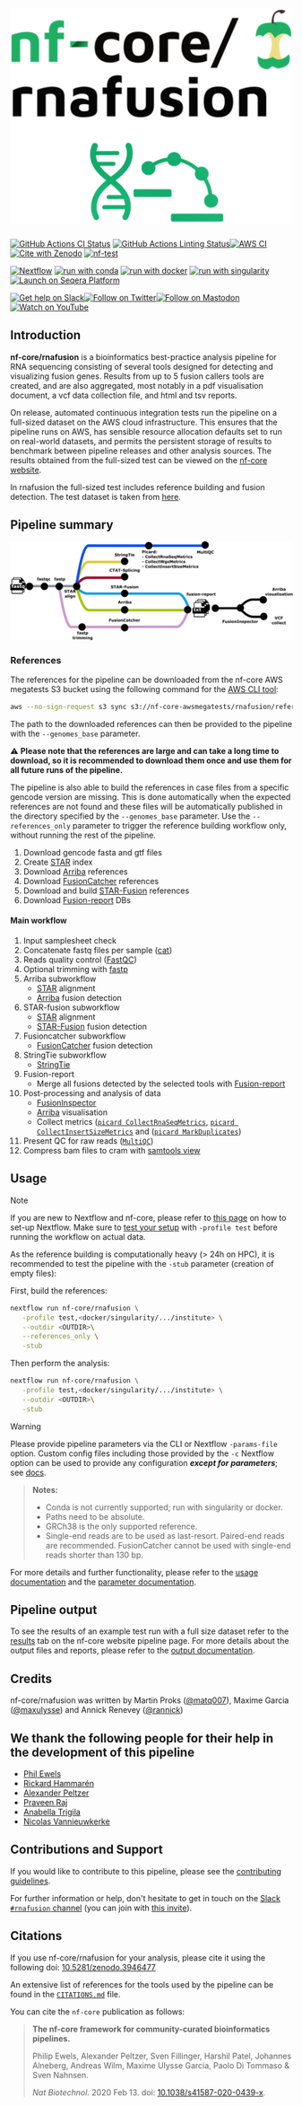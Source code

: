 <h1>
  <picture>
    <source media="(prefers-color-scheme: dark)" srcset="docs/images/nf-core-rnafusion_logo_dark_new.png">
    <img alt="nf-core/rnafusion" src="docs/images/nf-core-rnafusion_logo_light_new.png">
  </picture>
</h1>

[![GitHub Actions CI Status](https://github.com/nf-core/rnafusion/actions/workflows/ci.yml/badge.svg)](https://github.com/nf-core/rnafusion/actions/workflows/ci.yml)
[![GitHub Actions Linting Status](https://github.com/nf-core/rnafusion/actions/workflows/linting.yml/badge.svg)](https://github.com/nf-core/rnafusion/actions/workflows/linting.yml)[![AWS CI](https://img.shields.io/badge/CI%20tests-full%20size-FF9900?labelColor=000000&logo=Amazon%20AWS)](https://nf-co.re/rnafusion/results)[![Cite with Zenodo](http://img.shields.io/badge/DOI-10.5281/zenodo.2565517-1073c8?labelColor=000000)](https://doi.org/10.5281/zenodo.2565517)
[![nf-test](https://img.shields.io/badge/unit_tests-nf--test-337ab7.svg)](https://www.nf-test.com)

[![Nextflow](https://img.shields.io/badge/nextflow%20DSL2-%E2%89%A524.04.2-23aa62.svg)](https://www.nextflow.io/)
[![run with conda](http://img.shields.io/badge/run%20with-conda-3EB049?labelColor=000000&logo=anaconda)](https://docs.conda.io/en/latest/)
[![run with docker](https://img.shields.io/badge/run%20with-docker-0db7ed?labelColor=000000&logo=docker)](https://www.docker.com/)
[![run with singularity](https://img.shields.io/badge/run%20with-singularity-1d355c.svg?labelColor=000000)](https://sylabs.io/docs/)
[![Launch on Seqera Platform](https://img.shields.io/badge/Launch%20%F0%9F%9A%80-Seqera%20Platform-%234256e7)](https://cloud.seqera.io/launch?pipeline=https://github.com/nf-core/rnafusion)

[![Get help on Slack](http://img.shields.io/badge/slack-nf--core%20%23rnafusion-4A154B?labelColor=000000&logo=slack)](https://nfcore.slack.com/channels/rnafusion)[![Follow on Twitter](http://img.shields.io/badge/twitter-%40nf__core-1DA1F2?labelColor=000000&logo=twitter)](https://twitter.com/nf_core)[![Follow on Mastodon](https://img.shields.io/badge/mastodon-nf__core-6364ff?labelColor=FFFFFF&logo=mastodon)](https://mstdn.science/@nf_core)[![Watch on YouTube](http://img.shields.io/badge/youtube-nf--core-FF0000?labelColor=000000&logo=youtube)](https://www.youtube.com/c/nf-core)

## Introduction

**nf-core/rnafusion** is a bioinformatics best-practice analysis pipeline for RNA sequencing consisting of several tools designed for detecting and visualizing fusion genes. Results from up to 5 fusion callers tools are created, and are also aggregated, most notably in a pdf visualisation document, a vcf data collection file, and html and tsv reports.

On release, automated continuous integration tests run the pipeline on a full-sized dataset on the AWS cloud infrastructure. This ensures that the pipeline runs on AWS, has sensible resource allocation defaults set to run on real-world datasets, and permits the persistent storage of results to benchmark between pipeline releases and other analysis sources. The results obtained from the full-sized test can be viewed on the [nf-core website](https://nf-co.re/rnafusion/results).

In rnafusion the full-sized test includes reference building and fusion detection. The test dataset is taken from [here](https://github.com/nf-core/test-datasets/tree/rnafusion/testdata/human).

## Pipeline summary

![nf-core/rnafusion metro map](docs/images/nf-core-rnafusion_metro_map.png)

### References

The references for the pipeline can be downloaded from the nf-core AWS megatests S3 bucket using the following command for the [AWS CLI tool](https://github.com/aws/aws-cli):

```bash
aws --no-sign-request s3 sync s3://nf-core-awsmegatests/rnafusion/references/ <path_to_references>
```

The path to the downloaded references can then be provided to the pipeline with the `--genomes_base` parameter.

:warning: **Please note that the references are large and can take a long time to download, so it is recommended to download them once and use them for all future runs of the pipeline.**

The pipeline is also able to build the references in case files from a specific gencode version are missing. This is done automatically when the expected references are not found and these files will be automatically published in the directory specified by the `--genomes_base` parameter. Use the `--references_only` parameter to trigger the reference building workflow only, without running the rest of the pipeline.

1. Download gencode fasta and gtf files
2. Create [STAR](https://github.com/alexdobin/STAR) index
3. Download [Arriba](https://github.com/suhrig/arriba) references
4. Download [FusionCatcher](https://github.com/ndaniel/fusioncatcher) references
5. Download and build [STAR-Fusion](https://github.com/STAR-Fusion/STAR-Fusion) references
6. Download [Fusion-report](https://github.com/Clinical-Genomics/fusion-report) DBs

#### Main workflow

1. Input samplesheet check
2. Concatenate fastq files per sample ([cat](http://www.linfo.org/cat.html))
3. Reads quality control ([FastQC](https://www.bioinformatics.babraham.ac.uk/projects/fastqc/))
4. Optional trimming with [fastp](https://github.com/OpenGene/fastp)
5. Arriba subworkflow
   - [STAR](https://github.com/alexdobin/STAR) alignment
   - [Arriba](https://github.com/suhrig/arriba) fusion detection
6. STAR-fusion subworkflow
   - [STAR](https://github.com/alexdobin/STAR) alignment
   - [STAR-Fusion](https://github.com/STAR-Fusion/STAR-Fusion) fusion detection
7. Fusioncatcher subworkflow
   - [FusionCatcher](https://github.com/ndaniel/fusioncatcher) fusion detection
8. StringTie subworkflow
   - [StringTie](https://ccb.jhu.edu/software/stringtie/)
9. Fusion-report
   - Merge all fusions detected by the selected tools with [Fusion-report](https://github.com/Clinical-Genomics/fusion-report)
10. Post-processing and analysis of data
    - [FusionInspector](https://github.com/FusionInspector/FusionInspector)
    - [Arriba](https://github.com/suhrig/arriba) visualisation
    - Collect metrics ([`picard CollectRnaSeqMetrics`](https://gatk.broadinstitute.org/hc/en-us/articles/360037057492-CollectRnaSeqMetrics-Picard-), [`picard CollectInsertSizeMetrics`](https://gatk.broadinstitute.org/hc/en-us/articles/360037055772-CollectInsertSizeMetrics-Picard-) and ([`picard MarkDuplicates`](https://gatk.broadinstitute.org/hc/en-us/articles/360037052812-MarkDuplicates-Picard-))
11. Present QC for raw reads ([`MultiQC`](http://multiqc.info/))
12. Compress bam files to cram with [samtools view](http://www.htslib.org/)

## Usage

> [!NOTE]
> If you are new to Nextflow and nf-core, please refer to [this page](https://nf-co.re/docs/usage/installation) on how to set-up Nextflow. Make sure to [test your setup](https://nf-co.re/docs/usage/introduction#how-to-run-a-pipeline) with `-profile test` before running the workflow on actual data.

As the reference building is computationally heavy (> 24h on HPC), it is recommended to test the pipeline with the `-stub` parameter (creation of empty files):

First, build the references:

```bash
nextflow run nf-core/rnafusion \
   -profile test,<docker/singularity/.../institute> \
   --outdir <OUTDIR>\
   --references_only \
   -stub
```

Then perform the analysis:

```bash
nextflow run nf-core/rnafusion \
   -profile test,<docker/singularity/.../institute> \
   --outdir <OUTDIR>\
   -stub
```

> [!WARNING]
> Please provide pipeline parameters via the CLI or Nextflow `-params-file` option. Custom config files including those provided by the `-c` Nextflow option can be used to provide any configuration _**except for parameters**_; see [docs](https://nf-co.re/docs/usage/getting_started/configuration#custom-configuration-files).

> **Notes:**
>
> - Conda is not currently supported; run with singularity or docker.
> - Paths need to be absolute.
> - GRCh38 is the only supported reference.
> - Single-end reads are to be used as last-resort. Paired-end reads are recommended. FusionCatcher cannot be used with single-end reads shorter than 130 bp.

For more details and further functionality, please refer to the [usage documentation](https://nf-co.re/rnafusion/usage) and the [parameter documentation](https://nf-co.re/rnafusion/parameters).

## Pipeline output

To see the results of an example test run with a full size dataset refer to the [results](https://nf-co.re/rnafusion/results) tab on the nf-core website pipeline page.
For more details about the output files and reports, please refer to the
[output documentation](https://nf-co.re/rnafusion/output).

## Credits

nf-core/rnafusion was written by Martin Proks ([@matq007](https://github.com/matq007)), Maxime Garcia ([@maxulysse](https://github.com/maxulysse)) and Annick Renevey ([@rannick](https://github.com/rannick))

## We thank the following people for their help in the development of this pipeline

- [Phil Ewels](https://github.com/ewels)
- [Rickard Hammarén](https://github.com/Hammarn)
- [Alexander Peltzer](https://github.com/apeltzer)
- [Praveen Raj](https://github.com/praveenraj2018)
- [Anabella Trigila](https://github.com/atrigila)
- [Nicolas Vannieuwkerke](https://github.com/nvnieuwk)

## Contributions and Support

If you would like to contribute to this pipeline, please see the [contributing guidelines](.github/CONTRIBUTING.md).

For further information or help, don't hesitate to get in touch on the [Slack `#rnafusion` channel](https://nfcore.slack.com/channels/rnafusion) (you can join with [this invite](https://nf-co.re/join/slack)).

## Citations

If you use nf-core/rnafusion for your analysis, please cite it using the following doi: [10.5281/zenodo.3946477](https://doi.org/10.5281/zenodo.3946477)

An extensive list of references for the tools used by the pipeline can be found in the [`CITATIONS.md`](CITATIONS.md) file.

You can cite the `nf-core` publication as follows:

> **The nf-core framework for community-curated bioinformatics pipelines.**
>
> Philip Ewels, Alexander Peltzer, Sven Fillinger, Harshil Patel, Johannes Alneberg, Andreas Wilm, Maxime Ulysse Garcia, Paolo Di Tommaso & Sven Nahnsen.
>
> _Nat Biotechnol._ 2020 Feb 13. doi: [10.1038/s41587-020-0439-x](https://dx.doi.org/10.1038/s41587-020-0439-x).
